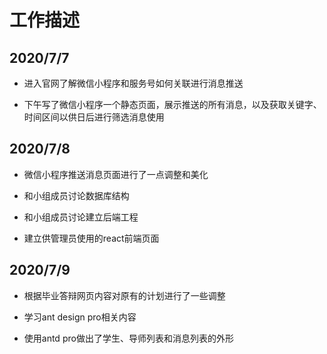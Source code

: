 # 工作描述

## 2020/7/7

- 进入官网了解微信小程序和服务号如何关联进行消息推送

- 下午写了微信小程序一个静态页面，展示推送的所有消息，以及获取关键字、时间区间以供日后进行筛选消息使用

## 2020/7/8

- 微信小程序推送消息页面进行了一点调整和美化

- 和小组成员讨论数据库结构

- 和小组成员讨论建立后端工程

- 建立供管理员使用的react前端页面

## 2020/7/9

- 根据毕业答辩网页内容对原有的计划进行了一些调整

- 学习ant design pro相关内容

- 使用antd pro做出了学生、导师列表和消息列表的外形
